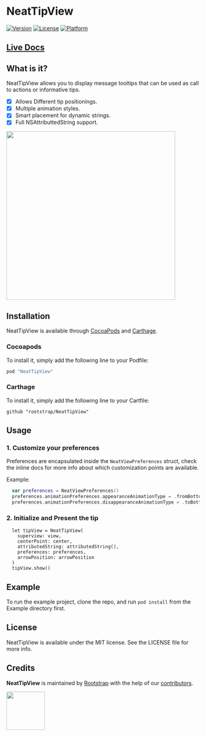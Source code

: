 # NeatTipView
[![Version](https://img.shields.io/cocoapods/v/NeatTipView.svg?style=flat&colorA=000000)](http://cocoapods.org/pods/NeatTipView)
[![License](https://img.shields.io/cocoapods/l/NeatTipView.svg?style=flat&colorA=000000)](http://cocoapods.org/pods/NeatTipView)
[![Platform](https://img.shields.io/cocoapods/p/NeatTipView.svg?style=flat&colorA=000000)](http://cocoapods.org/pods/NeatTipView)


## [Live Docs](https://rootstrap.github.io/NeatTipView/)

## What is it?
NeatTipView allows you to display message tooltips that can be used as call to actions or informative tips.
- [x] Allows Different tip positionings.
- [x] Multiple animation styles.
- [x] Smart placement for dynamic strings.
- [x] Full NSAttributtedString support.

<img src="https://github.com/rootstrap/NeatTipView/blob/master/tipViewsExample.gif" height="440">

## Installation

NeatTipView is available through [CocoaPods](http://cocoapods.org) and [Carthage]().
### Cocoapods
To install it, simply add the following line to your Podfile:
```ruby
pod "NeatTipView"
```

### Carthage

To install it, simply add the following line to your Cartfile:
```
github "rootstrap/NeatTipView"
```

## Usage

### 1. Customize your preferences
Preferences are encapsulated inside the `NeatViewPreferences` struct, check the inline docs for more info about which customization points are available.

Example:

```swift
  var preferences = NeatViewPreferences()
  preferences.animationPreferences.appearanceAnimationType = .fromBottom
  preferences.animationPreferences.disappearanceAnimationType = .toBottom
```

### 2. Initialize and Present the tip
```
  let tipView = NeatTipView(
    superview: view,
    centerPoint: center,
    attributedString: attributedString(),
    preferences: preferences,
    arrowPosition: arrowPosition
  )
  tipView.show()
```

## Example

To run the example project, clone the repo, and run `pod install` from the Example directory first.


## License

NeatTipView is available under the MIT license. See the LICENSE file for more info.

## Credits

**NeatTipView** is maintained by [Rootstrap](http://www.rootstrap.com) with the help of our [contributors](https://github.com/rootstrap/NeatTipView/contributors).

[<img src="https://s3-us-west-1.amazonaws.com/rootstrap.com/img/rs.png" width="100"/>](http://www.rootstrap.com)
